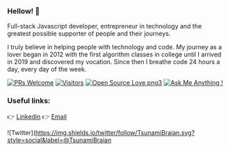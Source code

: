 
### Hellow! 👋
Full-stack Javascript developer, entrepreneur in technology and the greatest possible supporter of people and their journeys.

I truly believe in helping people with technology and code. My journey as a lover began in 2012 with the first algorithm classes in college until I arrived in 2019 and discovered my vocation. Since then I breathe code 24 hours a day, every day of the week.

[![PRs Welcome](https://img.shields.io/badge/PRs-welcome-brightgreen.svg?style=flat&logo=github)](https://github.com/BraianMendes) [![Visitors](https://visitor-badge.glitch.me/badge?page_id=BraianMendes.visitor-badge)](https://github.com/BraianMendes) [![Open Source Love png3](https://badges.frapsoft.com/os/v3/open-source.png?v=103)](https://github.com/BraianMendes) [![Ask Me Anything !](https://img.shields.io/badge/Ask%20me-anything-1abc9c.svg)](https://GitHub.com/BraianMendes/ama)

### Useful links:
<!-- 👉 Blog -->

👉 <a href="https://www.linkedin.com/in/braianmendes/">Linkedin</a>
👉 <a href="00.braian.dev@gmail.com">Email</a>

![Twitter](https://img.shields.io/twitter/follow/TsunamiBraian.svg?style=social&label=@TsunamiBraian

<!-- (https://twitter.com/TsunamiBraian) -->

<!--
**BraianMendes/BraianMendes** is a ✨ _special_ ✨ repository because its `README.md` (this file) appears on your GitHub profile.

Here are some ideas to get you started:

- 🔭 I’m currently working on ...
- 🌱 I’m currently learning ...
- 👯 I’m looking to collaborate on ...
- 🤔 I’m looking for help with ...
- 💬 Ask me about ...
- 📫 How to reach me: ...
- 😄 Pronouns: ...
- ⚡ Fun fact: ...
-->

